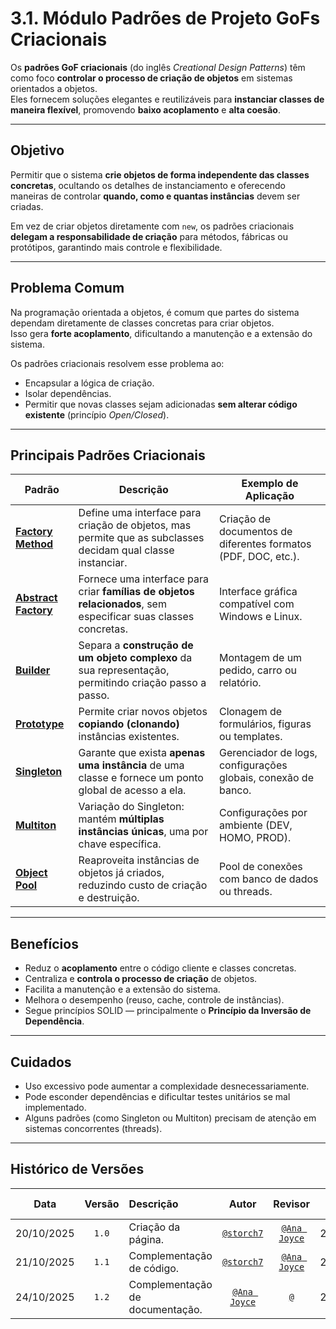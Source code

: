 # 3.1. Módulo Padrões de Projeto GoFs Criacionais

Os **padrões GoF criacionais** (do inglês *Creational Design Patterns*) têm como foco **controlar o processo de criação de objetos** em sistemas orientados a objetos.  
Eles fornecem soluções elegantes e reutilizáveis para **instanciar classes de maneira flexível**, promovendo **baixo acoplamento** e **alta coesão**.

---

## Objetivo

Permitir que o sistema **crie objetos de forma independente das classes concretas**, ocultando os detalhes de instanciamento e oferecendo maneiras de controlar **quando, como e quantas instâncias** devem ser criadas.

Em vez de criar objetos diretamente com `new`, os padrões criacionais **delegam a responsabilidade de criação** para métodos, fábricas ou protótipos, garantindo mais controle e flexibilidade.

---

## Problema Comum

Na programação orientada a objetos, é comum que partes do sistema dependam diretamente de classes concretas para criar objetos.  
Isso gera **forte acoplamento**, dificultando a manutenção e a extensão do sistema.

Os padrões criacionais resolvem esse problema ao:
- Encapsular a lógica de criação.
- Isolar dependências.
- Permitir que novas classes sejam adicionadas **sem alterar código existente** (princípio *Open/Closed*).

---

## Principais Padrões Criacionais

| Padrão | Descrição | Exemplo de Aplicação |
|--------|------------|----------------------|
| [**Factory Method**]() | Define uma interface para criação de objetos, mas permite que as subclasses decidam qual classe instanciar. | Criação de documentos de diferentes formatos (PDF, DOC, etc.). |
| [**Abstract Factory**]() | Fornece uma interface para criar **famílias de objetos relacionados**, sem especificar suas classes concretas. | Interface gráfica compatível com Windows e Linux. |
| [**Builder**]() | Separa a **construção de um objeto complexo** da sua representação, permitindo criação passo a passo. | Montagem de um pedido, carro ou relatório. |
| [**Prototype**]() | Permite criar novos objetos **copiando (clonando)** instâncias existentes. | Clonagem de formulários, figuras ou templates. |
| [**Singleton**]() | Garante que exista **apenas uma instância** de uma classe e fornece um ponto global de acesso a ela. | Gerenciador de logs, configurações globais, conexão de banco. |
| [**Multiton**](PadroesDeProjeto/Criacionais/3.1.6.Multiton.md) | Variação do Singleton: mantém **múltiplas instâncias únicas**, uma por chave específica. | Configurações por ambiente (DEV, HOMO, PROD). |
| [**Object Pool**](PadroesDeProjeto/Criacionais/3.1.7.ObjectPool.md) | Reaproveita instâncias de objetos já criados, reduzindo custo de criação e destruição. | Pool de conexões com banco de dados ou threads. |

---

## Benefícios

- Reduz o **acoplamento** entre o código cliente e classes concretas.  
- Centraliza e **controla o processo de criação** de objetos.  
- Facilita a manutenção e a extensão do sistema.  
- Melhora o desempenho (reuso, cache, controle de instâncias).  
- Segue princípios SOLID — principalmente o **Princípio da Inversão de Dependência**.

---

## Cuidados

- Uso excessivo pode aumentar a complexidade desnecessariamente.  
- Pode esconder dependências e dificultar testes unitários se mal implementado.  
- Alguns padrões (como Singleton ou Multiton) precisam de atenção em sistemas concorrentes (threads).

---

## Histórico de Versões

| **Data**       | **Versão** | **Descrição**                         | **Autor**                                      | **Revisor**                                      | **Data da Revisão** |
| :--------: | :----: | :-------------------------------- | :----------------------------------------: | :----------------------------------------: | :-------------: |
| 20/10/2025 |  `1.0`   | Criação da página. | [`@storch7`](https://github.com/storch7) | [`@Ana Joyce`](https://github.com/anajoyceamorim) |   24/10/2025   |
| 21/10/2025 |  `1.1`   | Complementação de código. | [`@storch7`](https://github.com/storch7) | [`@Ana Joyce`](https://github.com/anajoyceamorim) |   24/10/2025   |
| 24/10/2025 |  `1.2`   | Complementação de documentação. | [`@Ana Joyce`](https://github.com/anajoyceamorim) | [`@`](https://github.com/) |   24/10/2025   |